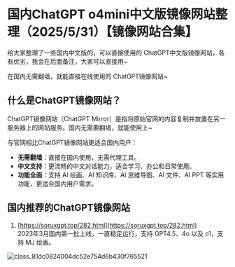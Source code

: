 # 国内ChatGPT o4mini中文版镜像网站整理（2025/5/31）【镜像网站合集】

给大家整理了一些国内中文版的，可以直接使用的 ChatGPT中文版镜像网站，各有优劣，我会在后面备注，大家可以直接用~

在国内无需翻墙，就能直接在线使用的 ChatGPT镜像网站~

## 什么是ChatGPT镜像网站？

ChatGPT镜像网站（ChatGPT Mirror）是指将原始官网的内容复制并放置在另一服务器上的网站服务。国内无需要翻墙，就能使用上~

与官网相比ChatGPT镜像网站更适合国内用户：

- **无需翻墙**：直接在国内使用，无需代理工具。
- **中文支持**：更流畅的中文对话能力，适合学习、办公和日常使用。
- **功能全面**：支持 AI 绘画、AI 知识库、AI 思维导图、AI 文件、AI PPT 等实用功能，更适合国内用户需求。

## 国内推荐的ChatGPT镜像网站

1. [https://soruxgpt.top/282.html](https://soruxgpt.top/282.html)  
   2023年3月国内第一批上线，一直稳定运行，支持 GPT4.5、4o 以及 o1，支持 MJ 绘画。
   

![class_81dc0824004dc52e754d6b430f765521](https://github.com/user-attachments/assets/f7573cd5-92cd-4400-a001-7ce56e72269f)
